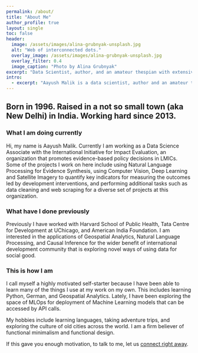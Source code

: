 ```yaml
---
permalink: /about/
title: "About Me"
author_profile: true
layout: single
toc: false
header:
  image: /assets/images/alina-grubnyak-unsplash.jpg
  alt: "Web of interconnected dots."
  overlay_image: /assets/images/alina-grubnyak-unsplash.jpg
  overlay_filter: 0.4
  image_caption: "Photo by Alina Grubnyak"
excerpt: "Data Scientist, author, and an amateur thespian with extensive experience in research and data analytics for public sector initiatives."
intro:
  - excerpt: "Aayush Malik is a data scientist, author and an amateur thespian with extensive experience in research and data analytics for public sector initiatives"
---
```


## Born in 1996. Raised in a not so small town (aka New Delhi) in India. Working hard since 2013.

### What I am doing currently
Hi, my name is Aayush Malik. Currently I am working as a Data Science Associate with the International Initiative for Impact Evaluation, an organization that promotes evidence-based policy decisions in LMICs. Some of the projects I work on here include using Natural Language Processing for Evidence Synthesis, using Computer Vision, Deep Learning and Satellite Imagery to quantify key indicators for measuring the outcomes led by development interventions, and performing additional tasks such as data cleaning and web scraping for a diverse set of projects at this organization.

### What have I done previously
Previously I have worked with Harvard School of Public Health, Tata Centre for Development at UChicago, and American India Foundation. I am interested in the applications of Geospatial Analytics, Natural Language Processing, and Causal Inference for the wider benefit of international development community that is exploring novel ways of using data for social good.

### This is how I am
I call myself a highly motivated self-starter because I have been able to learn many of the things I use at my work on my own. This includes learning Python, German, and Geospatial Analytics. Lately, I have been exploring the space of MLOps for deployment of Machine Learning models that can be accessed by API calls.

My hobbies include learning languages, taking adventure trips, and exploring the culture of old cities across the world. I am a firm believer of functional minimalism and functional design.


If this gave you enough motivation, to talk to me, let us [connect right away](https://aayushmalik.github.io/contact/).